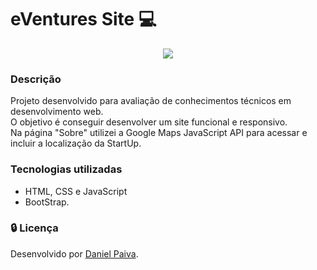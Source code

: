 # eVentures Site :computer:
<p align="center">
  <img src="https://i.imgur.com/5OmJahW.png">
</p>

### Descrição

Projeto desenvolvido para avaliação de conhecimentos técnicos em desenvolvimento web.<br>
O objetivo é conseguir desenvolver um site funcional e responsivo. <br>
Na página "Sobre" utilizei a Google Maps JavaScript API para acessar e incluir a localização da StartUp.

### Tecnologias utilizadas
- HTML, CSS e JavaScript 
- BootStrap.

### :lock: Licença

Desenvolvido por <a href="https://www.linkedin.com/in/danhpaiva/">Daniel Paiva</a>.
